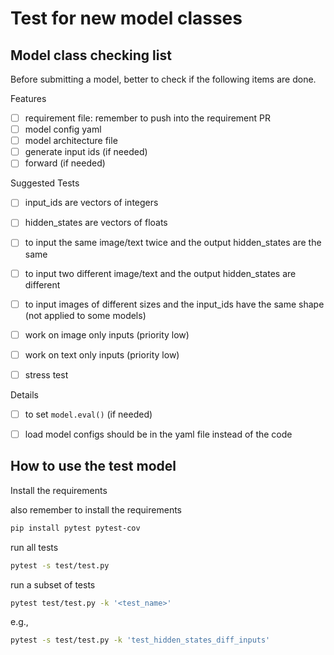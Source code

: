 # Test for new model classes


## Model class checking list

Before submitting a model, better to check if the following items are done.


Features

- [ ] requirement file: remember to push into the requirement PR
- [ ] model config yaml
- [ ] model architecture file
- [ ] generate input ids (if needed)
- [ ] forward (if needed)

Suggested Tests
- [ ] input_ids are vectors of integers
- [ ] hidden_states are vectors of floats
- [ ] to input the same image/text twice and the output hidden_states are the same
- [ ] to input two different image/text and the output hidden_states are different
- [ ] to input images of different sizes and the input_ids have the same shape (not applied to some models)

- [ ] work on image only inputs (priority low)
- [ ] work on text only inputs (priority low)
- [ ] stress test

Details
- [ ] to set `model.eval()` (if needed)
- [ ] load model configs should be in the yaml file instead of the code


## How to use the test model

Install the requirements

also remember to install the requirements

```bash
pip install pytest pytest-cov
```

run all tests

```bash
pytest -s test/test.py
```

run a subset of tests

```bash
pytest test/test.py -k '<test_name>'
```

e.g.,

```bash
pytest -s test/test.py -k 'test_hidden_states_diff_inputs'
```

